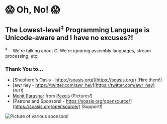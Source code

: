 # 😱 Oh, No! 😱

## The Lowest-level<sup>‡</sup> Programming Language is Unicode-aware and I have no excuses?!


<sup>‡</sup>— We're talking about C. We're ignoring assembly languages, stream processing, etc.


### Thank You to...

- [Shepherd's Oasis - https://soasis.org/](https://soasis.org/) (Hire them!)
- [awr hey - https://twitter.com/awr_hey](https://twitter.com/awr_hey) (Art!)
- [Mohit Parashar](https://www.pexels.com/@mohitpphotography?utm_content=attributionCopyText&utm_medium=referral&utm_source=pexels) from [Pexels](https://www.pexels.com/photo/photo-of-lake-during-daytime-3222575/?utm_content=attributionCopyText&utm_medium=referral&utm_source=pexels) (Pictures!)
- [Patrons and Sponsors! - https://soasis.org/opensource/](https://soasis.org/opensource/) (Support!)

<img alt="Picture of various sponsors!" src="resources/sponsors.png"></img>
